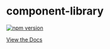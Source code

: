 # component-library
[![npm version](https://badge.fury.io/js/%40teoboley%2Fcomponent-library.svg)](https://badge.fury.io/js/%40teoboley%2Fcomponent-library)

[View the Docs](https://teoboley-component-library.netlify.com)
